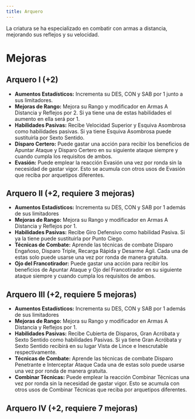 ```yaml
---
title: Arquero
---
```


La criatura se ha especializado en combatir con armas a distancia, mejorando sus reflejos y su velocidad. 

# Mejoras

## Arquero I (+2)

- **Aumentos Estadísticos:** Incrementa su DES, CON y SAB por 1 junto a sus limitadores.
- **Mejoras de Rango:** Mejora su Rango y modificador en Armas A Distancia y Reflejos por 2. Si ya tiene una de estas habilidades el aumento en ella será por 1. 
- **Habilidades Pasivas:** Recibe Velocidad Superior y Esquiva Asombrosa como habilidades pasivas. Si ya tiene Esquiva Asombrosa puede sustituirla por Sexto Sentido.
- **Disparo Certero:** Puede gastar una acción para recibir los beneficios de Apuntar Ataque y Disparo Certero en su siguiente ataque siempre y cuando cumpla los requisitos de ambos.
- **Evasión:** Puede emplear la reacción Evasión una vez por ronda sin la necesidad de gastar vigor. Esto se acumula con otros usos de Evasión que reciba por arquetipos diferentes.

## Arquero II (+2, requiere 3 mejoras)

- **Aumentos Estadísticos:** Incrementa su DES, CON y SAB por 1 además de sus limitadores
- **Mejoras de Rango:** Mejora su Rango y modificador en Armas A Distancia y Reflejos por 1. 
- **Habilidades Pasivas:** Recibe Giro Defensivo como habilidad Pasiva. Si ya la tiene puede sustituirla por Punto Ciego.
- **Técnicas de Combate:** Aprende las técnicas de combate Disparo Engañoso, Disparo Triple, Recarga Rápida y Desarme Ágil. Cada una de estas solo puede usarse una vez por ronda de manera gratuita.
- **Ojo del Francotirador:** Puede gastar una acción para recibir los beneficios de Apuntar Ataque y Ojo del Francotirador en su siguiente ataque siempre y cuando cumpla los requisitos de ambos.

## Arquero III (+2, requiere 5 mejoras)

- **Aumentos Estadísticos:** Incrementa su DES, CON y SAB por 1 además de sus limitadores
- **Mejoras de Rango:** Mejora su Rango y modificador en Armas A Distancia y Reflejos por 1. 
- **Habilidades Pasivas:** Recibe Cubierta de Disparos, Gran Acróbata y Sexto Sentido como habilidades Pasivas. Si ya tiene Gran Acróbata y Sexto Sentido recibirá en su lugar Vista de Lince e Inescrutable respectivamente.
- **Técnicas de Combate:** Aprende las técnicas de combate Disparo Penetrante e Interceptar Ataque Cada una de estas solo puede usarse una vez por ronda de manera gratuita.
- **Combinar Técnicas:** Puede emplear la reacción Combinar Técnicas una vez por ronda sin la necesidad de gastar vigor. Esto se acumula con otros usos de Combinar Técnicas que reciba por arquetipos diferentes.

## Arquero IV (+2, requiere 7 mejoras)